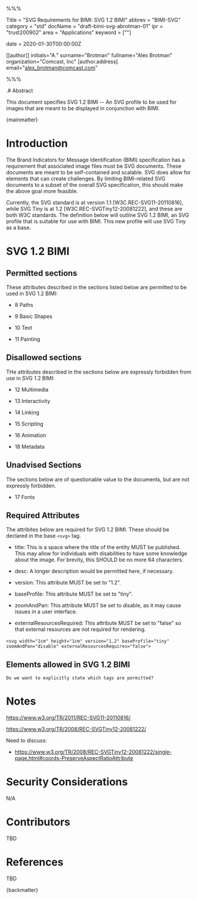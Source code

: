 %%%

   Title = "SVG Requirements for BIMI: SVG 1.2 BIMI"
   abbrev = "BIMI-SVG"
   category = "std"
   docName = "draft-bimi-svg-abrotman-01"
   ipr = "trust200902"
   area = "Applications"
   keyword = [""]

   date = 2020-01-30T00:00:00Z
   
   [[author]]
   initials="A."
   surname="Brotman"
   fullname="Alex Brotman"
   organization="Comcast, Inc"
     [author.address]
     email="alex_brotman@comcast.com"

%%%


.# Abstract

This document specifies SVG 1.2 BIMI -- An SVG profile to be used for
images that are meant to be displayed in conjunction with BIMI.

{mainmatter}

# Introduction

The Brand Indicators for Message Identification (BIMI) specification has 
a requirement that associated image files must be SVG documents. These
documents are meant to be self-contained and scalable.  SVG does allow
for elements that can create challenges.  By limiting BIMI-related SVG
documents to a subset of the overall SVG specification, this should make
the above goal more feasible.

Currently, the SVG standard is at version 1.1 [W3C.REC-SVG11-20110816], 
while SVG Tiny is at 1.2  [W3C.REC-SVGTiny12-20081222], 
and these are both W3C standards.  The definition below will outline 
SVG 1.2 BIMI, an SVG profile that is suitable for use with BIMI.  This new
profile will use SVG Tiny as a base.




# SVG 1.2 BIMI

## Permitted sections

These attributes described in the sections listed below are permitted
to be used in SVG 1.2 BIMI:

* 8 Paths

* 9 Basic Shapes

* 10 Text

* 11 Painting 

## Disallowed sections

THe attributes described in the sections below are expressly
forbidden from use in SVG 1.2 BIMI:

* 12 Multimedia

* 13 Interactivity

* 14 Linking

* 15 Scripting

* 16 Animation

* 18 Metadata

## Unadvised Sections

The sections below are of questionable value to the documents, but
are not expressly forbidden.

* 17 Fonts

## Required Attributes

The attribites below are required for SVG 1.2 BIMI.  These should be declared
in the base `<svg>` tag.

* title: This is a space where the title of the entity MUST be
  published. This may allow for individuals with disabilities 
  to have some knowledge about the image. For brevity, this SHOULD 
  be no more 64 characters.
 
* desc: A longer description would be permitted here, if necessary.

* version: This attribute MUST be set to "1.2".

* baseProfile: This attribute MUST be set to "tiny".

* zoomAndPan: This attribute MUST be set to disable, as it may cause issues in
 a user interface.

* externalResourcesRequired: This attribute MUST be set to "false" so that
 external resources are not required for rendering.

`<svg width="1cm" height="1cm" version="1.2" baseProfile="tiny" `
`         zoomAndPan="disable" externalResourcesRequires="false">`

## Elements allowed in SVG 1.2 BIMI

```Do we want to explicitly state which tags are permitted?```

# Notes

https://www.w3.org/TR/2011/REC-SVG11-20110816/

https://www.w3.org/TR/2008/REC-SVGTiny12-20081222/

Need to discuss: 

* https://www.w3.org/TR/2008/REC-SVGTiny12-20081222/single-page.html#coords-PreserveAspectRatioAttribute



# Security Considerations

N/A

# Contributors

TBD

# References

TBD

{backmatter}
